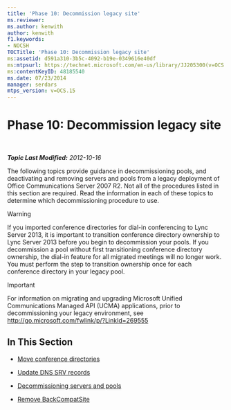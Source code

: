 ```yaml
---
title: 'Phase 10: Decommission legacy site'
ms.reviewer: 
ms.author: kenwith
author: kenwith
f1.keywords:
- NOCSH
TOCTitle: 'Phase 10: Decommission legacy site'
ms:assetid: d591a310-3b5c-4092-b19e-0349616e40df
ms:mtpsurl: https://technet.microsoft.com/en-us/library/JJ205300(v=OCS.15)
ms:contentKeyID: 48185540
ms.date: 07/23/2014
manager: serdars
mtps_version: v=OCS.15
---
```


<div data-xmlns="http://www.w3.org/1999/xhtml">

<div class="topic" data-xmlns="http://www.w3.org/1999/xhtml" data-msxsl="urn:schemas-microsoft-com:xslt" data-cs="http://msdn.microsoft.com/en-us/">

<div data-asp="http://msdn2.microsoft.com/asp">

# Phase 10: Decommission legacy site

</div>

<div id="mainSection">

<div id="mainBody">

<span> </span>

_**Topic Last Modified:** 2012-10-16_

The following topics provide guidance in decommissioning pools, and deactivating and removing servers and pools from a legacy deployment of Office Communications Server 2007 R2. Not all of the procedures listed in this section are required. Read the information in each of these topics to determine which decommissioning procedure to use.

<div>


> [!WARNING]  
> If you imported conference directories for dial-in conferencing to Lync Server 2013, it is important to transition conference directory ownership to Lync Server 2013 before you begin to decommission your pools. If you decommission a pool without first transitioning conference directory ownership, the dial-in feature for all migrated meetings will no longer work. You must perform the step to transition ownership once for each conference directory in your legacy pool.



</div>

<div>


> [!IMPORTANT]  
> For information on migrating and upgrading Microsoft Unified Communications Managed API (UCMA) applications, prior to decommissioning your legacy environment, see <A href="http://go.microsoft.com/fwlink/p/?linkid=269555">http://go.microsoft.com/fwlink/p/?LinkId=269555</A>



</div>

<div>

## In This Section

  - [Move conference directories](move-conference-directories.md)

  - [Update DNS SRV records](update-dns-srv-records_1.md)

  - [Decommissioning servers and pools](decommissioning-servers-and-pools.md)

  - [Remove BackCompatSite](remove-backcompatsite.md)

</div>

</div>

<span> </span>

</div>

</div>

</div>


